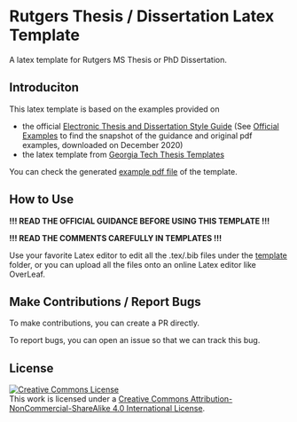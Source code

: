 # Rutgers Thesis / Dissertation Latex Template

A latex template for Rutgers MS Thesis or PhD Dissertation.

## Introduciton

This latex template is based on the examples provided on 
 - the official [Electronic Thesis and Dissertation Style Guide](https://gsnb.rutgers.edu/academics/electronic-thesis-and-dissertation-style-guide) (See [Official Examples](/OfficialExamples) to find the snapshot of the guidance and original pdf examples, downloaded on December 2020) 
 - the latex template from [Georgia Tech Thesis Templates](http://grad.gatech.edu/theses-dissertations-templates)

You can check the generated [example pdf file](RutgersDissertationTemplate.pdf) of the template.

## How to Use

**!!! READ THE OFFICIAL GUIDANCE BEFORE USING THIS TEMPLATE !!!**

**!!! READ THE COMMENTS CAREFULLY IN TEMPLATES !!!**

Use your favorite Latex editor to edit all the .tex/.bib files under the [template](/template) folder, or you can upload all the files onto an online Latex editor like OverLeaf.

## Make Contributions / Report Bugs

To make contributions, you can create a PR directly.

To report bugs, you can open an issue so that we can track this bug.

## License
<a rel="license" href="http://creativecommons.org/licenses/by-nc-sa/4.0/"><img alt="Creative Commons License" style="border-width:0" src="https://i.creativecommons.org/l/by-nc-sa/4.0/80x15.png" /></a><br />This work is licensed under a <a rel="license" href="http://creativecommons.org/licenses/by-nc-sa/4.0/">Creative Commons Attribution-NonCommercial-ShareAlike 4.0 International License</a>.
